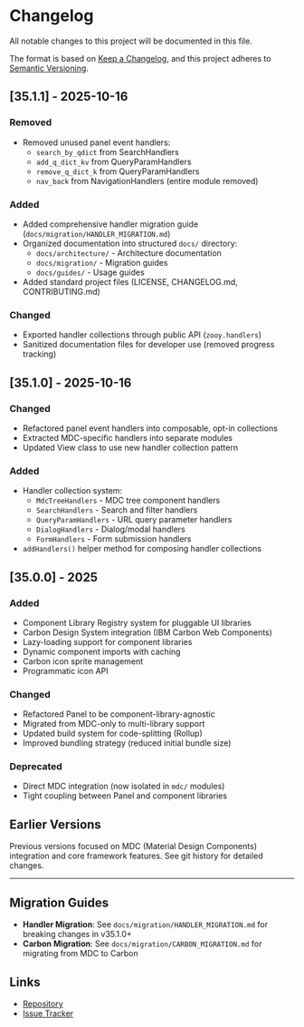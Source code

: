 # Changelog

All notable changes to this project will be documented in this file.

The format is based on [Keep a Changelog](https://keepachangelog.com/en/1.0.0/),
and this project adheres to [Semantic Versioning](https://semver.org/spec/v2.0.0.html).

## [35.1.1] - 2025-10-16

### Removed
- Removed unused panel event handlers:
  - `search_by_qdict` from SearchHandlers
  - `add_q_dict_kv` from QueryParamHandlers
  - `remove_q_dict_k` from QueryParamHandlers
  - `nav_back` from NavigationHandlers (entire module removed)

### Added
- Added comprehensive handler migration guide (`docs/migration/HANDLER_MIGRATION.md`)
- Organized documentation into structured `docs/` directory:
  - `docs/architecture/` - Architecture documentation
  - `docs/migration/` - Migration guides
  - `docs/guides/` - Usage guides
- Added standard project files (LICENSE, CHANGELOG.md, CONTRIBUTING.md)

### Changed
- Exported handler collections through public API (`zooy.handlers`)
- Sanitized documentation files for developer use (removed progress tracking)

## [35.1.0] - 2025-10-16

### Changed
- Refactored panel event handlers into composable, opt-in collections
- Extracted MDC-specific handlers into separate modules
- Updated View class to use new handler collection pattern

### Added
- Handler collection system:
  - `MdcTreeHandlers` - MDC tree component handlers
  - `SearchHandlers` - Search and filter handlers
  - `QueryParamHandlers` - URL query parameter handlers
  - `DialogHandlers` - Dialog/modal handlers
  - `FormHandlers` - Form submission handlers
- `addHandlers()` helper method for composing handler collections

## [35.0.0] - 2025

### Added
- Component Library Registry system for pluggable UI libraries
- Carbon Design System integration (IBM Carbon Web Components)
- Lazy-loading support for component libraries
- Dynamic component imports with caching
- Carbon icon sprite management
- Programmatic icon API

### Changed
- Refactored Panel to be component-library-agnostic
- Migrated from MDC-only to multi-library support
- Updated build system for code-splitting (Rollup)
- Improved bundling strategy (reduced initial bundle size)

### Deprecated
- Direct MDC integration (now isolated in `mdc/` modules)
- Tight coupling between Panel and component libraries

## Earlier Versions

Previous versions focused on MDC (Material Design Components) integration
and core framework features. See git history for detailed changes.

---

## Migration Guides

- **Handler Migration**: See `docs/migration/HANDLER_MIGRATION.md` for breaking changes in v35.1.0+
- **Carbon Migration**: See `docs/migration/CARBON_MIGRATION.md` for migrating from MDC to Carbon

## Links

- [Repository](https://github.com/gumm/zooy)
- [Issue Tracker](https://github.com/gumm/zooy/issues)
